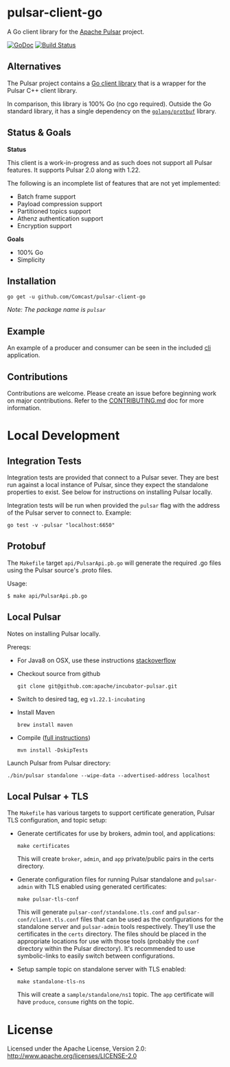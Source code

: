 pulsar-client-go
=========

A Go client library for the [Apache Pulsar](https://pulsar.incubator.apache.org/) project.

[![GoDoc](https://godoc.org/github.com/Comcast/pulsar-client-go?status.svg)](https://godoc.org/github.com/Comcast/pulsar-client-go) 
[![Build Status](https://travis-ci.org/michaelliao/openweixin.svg?branch=master)](https://travis-ci.org/michaelliao/openweixin)

## Alternatives

The Pulsar project contains a [Go client library](https://pulsar.incubator.apache.org/docs/latest/clients/go/) that is a wrapper for the Pulsar C++ client library.

In comparison, this library is 100% Go (no cgo required). Outside the Go standard library, it has a single dependency on the [`golang/protbuf`](/Gopkg.toml) library.

## Status & Goals

**Status**

This client is a work-in-progress and as such does not support all Pulsar features. It supports Pulsar 2.0 along with 1.22.

The following is an incomplete list of features that are not yet implemented:

* Batch frame support
* Payload compression support
* Partitioned topics support
* Athenz authentication support
* Encryption support

**Goals**

* 100% Go
* Simplicity

## Installation

```shell
go get -u github.com/Comcast/pulsar-client-go
```

_Note: The package name is `pulsar`_

## Example

An example of a producer and consumer can be seen in the included [cli](https://github.com/Comcast/pulsar-client-go/blob/master/cli/main.go) application.

## Contributions

Contributions are welcome. Please create an issue before beginning work on major contributions. Refer to the [CONTRIBUTING.md](/docs/en/CONTRIBUTING.md) doc for more information.

# Local Development

## Integration Tests

Integration tests are provided that connect to a Pulsar sever.
They are best run against a local instance of Pulsar, since they expect the standalone properties to exist.
See below for instructions on installing Pulsar locally.

Integration tests will be run when provided the `pulsar` flag with the address of the Pulsar server to connect to. Example:

    go test -v -pulsar "localhost:6650"

## Protobuf

The `Makefile` target `api/PulsarApi.pb.go` will generate the required .go files
using the Pulsar source's .proto files.

Usage:

```shell
$ make api/PulsarApi.pb.go
```

## Local Pulsar

Notes on installing Pulsar locally.

Prereqs:

 * For Java8 on OSX, use these instructions [stackoverflow](https://stackoverflow.com/questions/24342886/how-to-install-java-8-on-mac)
 * Checkout source from github

	```shell
	git clone git@github.com:apache/incubator-pulsar.git
	```

 * Switch to desired tag, eg `v1.22.1-incubating`
 * Install Maven

	```shell
	brew install maven
	```

 * Compile ([full instructions](https://github.com/apache/incubator-pulsar#build-pulsar))

	```shell
	mvn install -DskipTests
	```

Launch Pulsar from Pulsar directory:

```shell
./bin/pulsar standalone --wipe-data --advertised-address localhost
```

## Local Pulsar + TLS

The `Makefile` has various targets to support certificate generation, Pulsar TLS configuration, and topic setup:

* Generate certificates for use by brokers, admin tool, and applications:

	```shell
	make certificates
	```

	This will create `broker`, `admin`, and `app` private/public pairs in the certs directory.

* Generate configuration files for running Pulsar standalone and `pulsar-admin` with TLS enabled using generated certificates:

	```shell
	make pulsar-tls-conf
	```

	This will generate `pulsar-conf/standalone.tls.conf` and `pulsar-conf/client.tls.conf` files that can be used as the configurations
	for the standalone server and `pulsar-admin` tools respectively. They'll use the certificates in the `certs` directory. The files should
	be placed in the appropriate locations for use with those tools (probably the `conf` directory within the Pulsar directory). It's recommended
	to use symbolic-links to easily switch between configurations.

* Setup sample topic on standalone server with TLS enabled:

	```shell
	make standalone-tls-ns
	```

	This will create a `sample/standalone/ns1` topic. The `app` certificate will have `produce`, `consume` rights on the topic.

# License

Licensed under the Apache License, Version 2.0: http://www.apache.org/licenses/LICENSE-2.0
